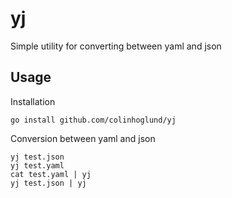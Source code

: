 # yj

Simple utility for converting between yaml and json

## Usage

Installation

    go install github.com/colinhoglund/yj

Conversion between yaml and json

    yj test.json
    yj test.yaml
    cat test.yaml | yj
    yj test.json | yj
